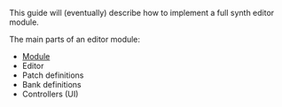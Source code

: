 This guide will (eventually) describe how to implement a full synth editor module.

The main parts of an editor module:

* [Module](/module)
* Editor
* Patch definitions
* Bank definitions
* Controllers (UI)
